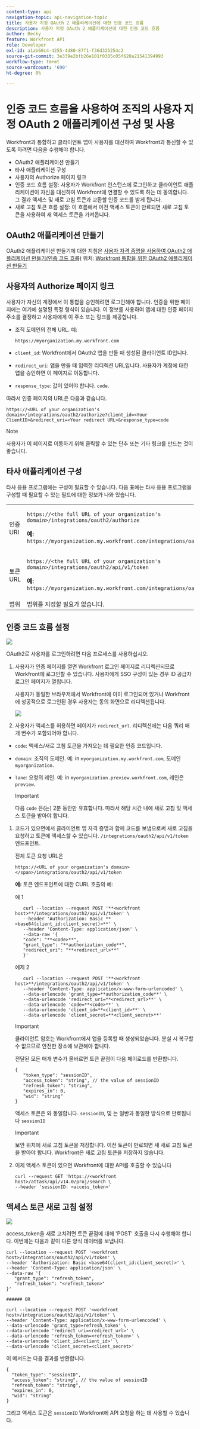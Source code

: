 ```yaml
---
content-type: api
navigation-topic: api-navigation-topic
title: 사용자 지정 OAuth 2 애플리케이션에 대한 인증 코드 흐름
description: 사용자 지정 OAuth 2 애플리케이션에 대한 인증 코드 흐름
author: Becky
feature: Workfront API
role: Developer
exl-id: a1ab60c4-4255-4d80-87f1-f36d325254c2
source-git-commit: 3e339e2bfb26e101f0305c05f620a21541394993
workflow-type: tm+mt
source-wordcount: '690'
ht-degree: 0%

---
```



# 인증 코드 흐름을 사용하여 조직의 사용자 지정 OAuth 2 애플리케이션 구성 및 사용

Workfront과 통합하고 클라이언트 앱이 사용자를 대신하여 Workfront과 통신할 수 있도록 하려면 다음을 수행해야 합니다.

* OAuth2 애플리케이션 만들기
* 타사 애플리케이션 구성
* 사용자의 Authorize 페이지 링크
* 인증 코드 흐름 설정: 사용자가 Workfront 인스턴스에 로그인하고 클라이언트 애플리케이션이 자신을 대신하여 Workfront에 연결할 수 있도록 하는 데 동의합니다. 그 결과 액세스 및 새로 고침 토큰과 교환할 인증 코드를 받게 됩니다.
* 새로 고침 토큰 흐름 설정: 이 흐름에서 이전 액세스 토큰이 만료되면 새로 고침 토큰을 사용하여 새 액세스 토큰을 가져옵니다.

## OAuth2 애플리케이션 만들기

OAuth2 애플리케이션 만들기에 대한 지침은 [사용자 자격 증명을 사용하여 OAuth2 애플리케이션 만들기(인증 코드 흐름)](../../administration-and-setup/configure-integrations/create-oauth-application.md#create3) 위치: [Workfront 통합을 위한 OAuth2 애플리케이션 만들기](../../administration-and-setup/configure-integrations/create-oauth-application.md)

## 사용자의 Authorize 페이지 링크

사용자가 자신의 계정에서 이 통합을 승인하려면 로그인해야 합니다. 인증을 위한 페이지에는 여기에 설명된 특정 형식이 있습니다. 이 정보를 사용하여 앱에 대한 인증 페이지 주소를 결정하고 사용자에게 이 주소 또는 링크를 제공합니다.

* 조직 도메인의 전체 URL. 예:

  ```
  https://myorganization.my.workfront.com
  ```


* `client_id`: Workfront에서 OAuth2 앱을 만들 때 생성된 클라이언트 ID입니다.

* `redirect_uri`: 앱을 만들 때 입력한 리디렉션 URL입니다. 사용자가 계정에 대한 앱을 승인하면 이 페이지로 이동합니다.

* `response_type`: 값이 있어야 합니다. `code`.

따라서 인증 페이지의 URL은 다음과 같습니다.

```
https://<URL of your organization's domain>/integrations/oauth2/authorize?client_id=<Your ClientID>&redirect_uri=<Your redirect URL>&response_type=code
```

>[!NOTE]
>
>사용자가 이 페이지로 이동하기 위해 클릭할 수 있는 단추 또는 기타 링크를 만드는 것이 좋습니다.

## 타사 애플리케이션 구성

타사 응용 프로그램에는 구성이 필요할 수 있습니다. 다음 표에는 타사 응용 프로그램을 구성할 때 필요할 수 있는 필드에 대한 정보가 나와 있습니다.

<table style="table-layout:auto"> 
 <col> 
 <col> 
 <tbody> 
  <tr> 
   <td role="rowheader">인증 URI</td> 
   <td> <p><code>https://&lt;the full URL of your organization's domain&gt;/integrations/oauth2/authorize</code> </p> <p class="example" data-mc-autonum="<b>Example: </b>"><span class="autonumber"><span><b>예: </b></span></span><code> https://myorganization.my.workfront.com/integrations/oauth2/authorize</code> </p> </td> 
  </tr> 
  <tr> 
   <td role="rowheader">토큰 URL</td> 
   <td> <p><code>https://&lt;the full URL of your organization's domain&gt;/integrations/oauth2/api/v1/token</code> </p> <p class="example" data-mc-autonum="<b>Example: </b>"><span class="autonumber"><span><b>예: </b></span></span><code>https://myorganization.my.workfront.com/integrations/oauth2/api/v1/token</code> </p> </td> 
  </tr> 
  <tr> 
   <td role="rowheader">범위</td> 
   <td>범위를 지정할 필요가 없습니다. </td> 
  </tr> 
 </tbody> 
</table>

## 인증 코드 흐름 설정

![](assets/oauth-2-authorization-code-flow-350x194.png)

OAuth2로 사용자를 로그인하려면 다음 프로세스를 사용하십시오.

1. 사용자가 인증 페이지를 열면 Workfront 로그인 페이지로 리디렉션되므로 Workfront에 로그인할 수 있습니다. 사용자에게 SSO 구성이 있는 경우 ID 공급자 로그인 페이지가 열립니다.

   사용자가 동일한 브라우저에서 Workfront에 이미 로그인되어 있거나 Workfront에 성공적으로 로그인된 경우 사용자는 동의 화면으로 리디렉션됩니다.

   ![](assets/consent-screen-350x227.png)

1. 사용자가 액세스를 허용하면 페이지가 `redirect_url`. 리디렉션에는 다음 쿼리 매개 변수가 포함되어야 합니다.

* `code`: 액세스/새로 고침 토큰을 가져오는 데 필요한 인증 코드입니다.
* `domain`: 조직의 도메인. 예: in `myorganization.my.workfront.com`, 도메인 `myorganization`.
* `lane`: 요청의 레인. 예: in `myorganization.preview.workfront.com`, 레인은 `preview`.

  >[!IMPORTANT]
  >
  >다음 `code` 은(는) 2분 동안만 유효합니다. 따라서 해당 시간 내에 새로 고침 및 액세스 토큰을 받아야 합니다.

1. 코드가 있으면에서 클라이언트 앱 자격 증명과 함께 코드를 보냄으로써 새로 고침을 요청하고 토큰에 액세스할 수 있습니다. `/integrations/oauth2/api/v1/token` 엔드포인트.

   전체 토큰 요청 URL은

   ```
   https://<URL of your organization's domain></span>/integrations/oauth2/api/v1/token
   ```

   **예:**  토큰 엔드포인트에 대한 CURL 호출의 예:

   예 1

   ```
      curl --location --request POST '**<workfront host>**/integrations/oauth2/api/v1/token' \
      --header 'Authorization: Basic **<base64(client_id:client_secret)>**' \
      --header 'Content-Type: application/json' \
      --data-raw '{
      "code": "**<code>**",
      "grant_type": "**authorization_code**",
      "redirect_uri": "**<redirect_url>**"
      }'
   ```

   예제 2

   ```
      curl --location --request POST '**<workfront host>**/integrations/oauth2/api/v1/token' \
      --header 'Content-Type: application/x-www-form-urlencoded' \
      --data-urlencode 'grant_type=**authorization_code**' \
      --data-urlencode 'redirect_uri=**<redirect_url>**' \
      --data-urlencode 'code=**<code>**' \
      --data-urlencode 'client_id=**<client_id>**' \
      --data-urlencode 'client_secret=**<client_secret>**'  
   ```


   >[!IMPORTANT]
   >
   > 클라이언트 암호는 Workfront에서 앱을 등록할 때 생성되었습니다. 분실 시 복구할 수 없으므로 안전한 장소에 보관해야 합니다.

   전달된 모든 매개 변수가 올바르면 토큰 끝점이 다음 페이로드를 반환합니다.

   ```
   {
      "token_type": "sessionID",
      "access_token": "string", // the value of sessionID
      "refresh_token": "string",
      "expires_in": 0,
      "wid": "string"
   }
   ```

   액세스 토큰은 와 동일합니다. ```sessionID```, 및 는 일반과 동일한 방식으로 만료됩니다 ```sessionID```

   >[!IMPORTANT]
   >
   > 보안 위치에 새로 고침 토큰을 저장합니다. 이전 토큰이 만료되면 새 새로 고침 토큰을 받아야 합니다. Workfront은 새로 고침 토큰을 저장하지 않습니다.

1. 이제 액세스 토큰이 있으면 Workfront에 대한 API를 호출할 수 있습니다

   ```
   curl --request GET 'https://<workfront host>/attask/api/v14.0/proj/search \
   --header 'sessionID: <access_token>'
   ```

## 액세스 토큰 새로 고침 설정

![](assets/refresh-access-token-flow-350x142.png)

access_token을 새로 고치려면 토큰 끝점에 대해 &#39;POST&#39; 호출을 다시 수행해야 합니다. 이번에는 다음과 같이 다른 양식 데이터를 보냅니다.

```
curl --location --request POST '<workfront host>/integrations/oauth2/api/v1/token' \
--header 'Authorization: Basic <base64(client_id:client_secret)>' \
--header 'Content-Type: application/json' \
--data-raw '{
   "grant_type": "refresh_token",
   "refresh_token": "<refresh_token>"
}'

###### OR

curl --location --request POST '<workfront host>/integrations/oauth2/api/v1/token' \
--header 'Content-Type: application/x-www-form-urlencoded' \
--data-urlencode 'grant_type=refresh_token' \
--data-urlencode 'redirect_uri=<redirect_url>' \
--data-urlencode 'refresh_token=<refresh_token>' \
--data-urlencode 'client_id=<client_id>' \
--data-urlencode 'client_secret=<client_secret>'
```

이 메서드는 다음 결과를 반환합니다.

```
{
  "token_type": "sessionID",
  "access_token": "string", // the value of sessionID
  "refresh_token": "string",
  "expires_in": 0,
  "wid": "string"
}
```

그리고 액세스 토큰은 `sessionID` Workfront에 API 요청을 하는 데 사용할 수 있습니다.
